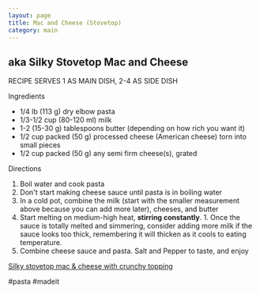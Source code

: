```yaml
---
layout: page
title: Mac and Cheese (Stovetop)
category: main
---
```


## aka Silky Stovetop Mac and Cheese

RECIPE SERVES 1 AS MAIN DISH, 2-4 AS SIDE DISH

Ingredients
  * 1/4 lb (113 g) dry elbow pasta 
  * 1/3-1/2 cup (80-120 ml) milk 
  * 1-2 (15-30 g) tablespoons butter (depending on how rich you want it)
  * 1/2 cup packed (50 g) processed cheese (American cheese) torn into small pieces
  * 1/2 cup packed (50 g) any semi firm cheese(s), grated

Directions
  1. Boil water and cook pasta
  2. Don't start making cheese sauce until pasta is in boiling water
  3. In a cold pot, combine the milk (start with the smaller measurement above because you can add more later), cheeses, and butter
  4. Start melting on medium-high heat, **stirring constantly**.
    1. Once the sauce is totally melted and simmering, consider adding more milk if the sauce looks too thick, remembering it will thicken as it cools to eating temperature.
  5. Combine cheese sauce and pasta. Salt and Pepper to taste, and enjoy

[Silky stovetop mac & cheese with crunchy topping](https://www.youtube.com/watch?v=tSfHVTx1WMk)

#pasta #madeit

